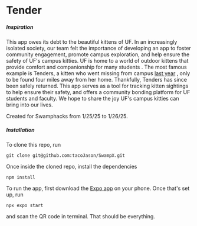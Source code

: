 # Tender 

##### Inspiration
This app owes its debt to the beautiful kittens of UF. In an increasingly isolated society, our team felt the importance of developing an app to foster community engagement, promote campus exploration, and help ensure the safety of UF's campus kitties. UF is home to a world of outdoor kittens that provide comfort and companionship for many students . The most famous example is Tenders, a kitten who went missing from campus [last year][tenders] , only to be found four miles away from her home. Thankfully, Tenders has since been safely returned. This app serves as a tool for tracking kitten sightings to help ensure their safety, and offers a community bonding platform for UF students and faculty. We hope to share the joy UF's campus kitties can bring into our lives.


Created for Swamphacks from 1/25/25 to 1/26/25. 


##### Installation
To clone this repo, run 
````
git clone git@github.com:tacoJason/SwampX.git
````

Once inside the cloned repo, install the dependencies
````
npm install
````

To run the app, first download the [Expo app][expo] on your phone. Once that's set up, run  
````
npx expo start
````

and scan the QR code in terminal. That should be everything.






   [tenders]: <https://www.alligator.org/article/2024/03/beloved-uf-cat-tenders-returns-home-after-brief-campus-cat-napping/>
   
   [expo]: <https://expo.dev/tools>
